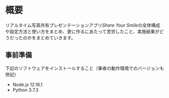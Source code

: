 # 概要

リアルタイム写真共有プレゼンテーションアプリ*Share Your Smile*の全体構成や設定方法と使い方をまとめ、更に作るにあたって苦労したこと、実施結果がどうだったのかをまとめていきます。

## 事前準備

下記のソフトウェアをインストールすること（筆者の動作環境でのバージョンも併記）

- Node.js 12.16.1
- Python 3.7.3